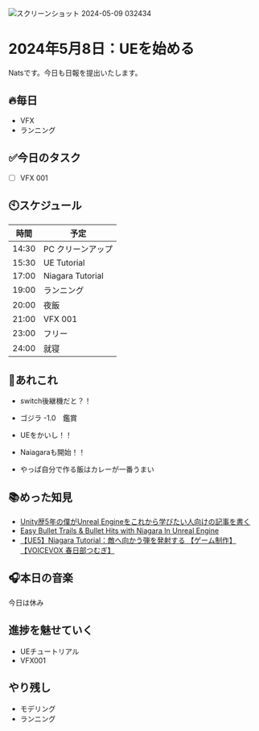 
![スクリーンショット 2024-05-09 032434](https://github.com/Nats360/Nippo/assets/86301377/239abc5f-7373-48fa-9cf8-d7f8f5454529)

# 2024年5月8日：UEを始める
Natsです。今日も日報を提出いたします。<br>

## 🔥毎日
- VFX 
- ランニング

## ✅今日のタスク
- [ ] VFX 001

## 🕙スケジュール
| 時間 |  予定 |
| ---- | ---- |
|  14:30 |PC クリーンアップ|
|  15:30 |UE Tutorial|
|  17:00 |Niagara Tutorial|
|  19:00 |ランニング|
|  20:00 |夜飯|
|  21:00 |VFX 001|
|  23:00 |フリー|
|  24:00 |就寝|


## 📌あれこれ
- switch後継機だと？！

- ゴジラ -1.0　鑑賞

- UEをかいし！！
- Naiagaraも開始！！

- やっぱ自分で作る飯はカレーが一番うまい

## 📚めった知見
- [Unity歴5年の僕がUnreal Engineをこれから学びたい人向けの記事を書く](https://qiita.com/iwaken71/items/fe6c56b7ebf68e670cb8)
- [Easy Bullet Trails & Bullet Hits with Niagara In Unreal Engine](https://www.youtube.com/watch?v=kdq82mAoKIc)
- [【UE5】Niagara Tutorial：敵へ向かう弾を発射する 【ゲーム制作】【VOICEVOX 春日部つむぎ】](https://www.youtube.com/watch?v=tpV9jubmJW8)
## 🎧本日の音楽
今日は休み
## 進捗を魅せていく
- UEチュートリアル
- VFX001

## やり残し
- モデリング
- ランニング
